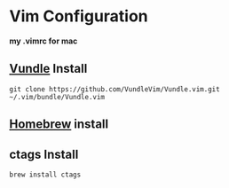 # Vim Configuration
**my .vimrc for mac**

## [Vundle](https://github.com/VundleVim/Vundle.vim) Install
```git clone https://github.com/VundleVim/Vundle.vim.git ~/.vim/bundle/Vundle.vim```

## [Homebrew](https://github.com/Homebrew/brew) install

## ctags Install
```brew install ctags```
